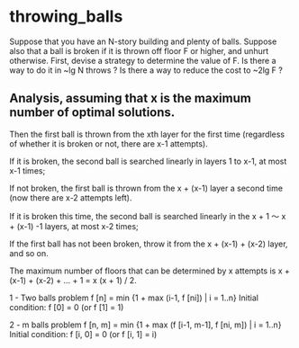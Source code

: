 # throwing_balls

Suppose that you have an N-story building and plenty of balls. Suppose also that a ball is broken if it is thrown off floor F or higher, and unhurt otherwise. First, devise a strategy to determine the value of F.  Is there a way to do it in ~lg N throws ? Is there a way to reduce the cost to ~2lg F ?


## Analysis, assuming that x is the maximum number of optimal solutions.

Then the first ball is thrown from the xth layer for the first time (regardless of whether it is broken or not, there are x-1 attempts).

If it is broken, the second ball is searched linearly in layers 1 to x-1, at most x-1 times;

If not broken, the first ball is thrown from the x + (x-1) layer a second time (now there are x-2 attempts left).

If it is broken this time, the second ball is searched linearly in the x + 1 ～ x + (x-1) -1 layers, at most x-2 times;

If the first ball has not been broken, throw it from the x + (x-1) + (x-2) layer, and so on.

The maximum number of floors that can be determined by x attempts is x + (x-1) + (x-2) + ... + 1 = x (x + 1) / 2.

1 - Two balls problem f [n] = min {1 + max (i-1, f [ni]) | i = 1..n} Initial condition: f [0] = 0 (or f [1] = 1)

2 - m balls problem f [n, m] = min {1 + max (f [i-1, m-1], f [ni, m]) | i = 1..n} Initial condition: f [i, 0] = 0 (or f [i, 1] = i)
